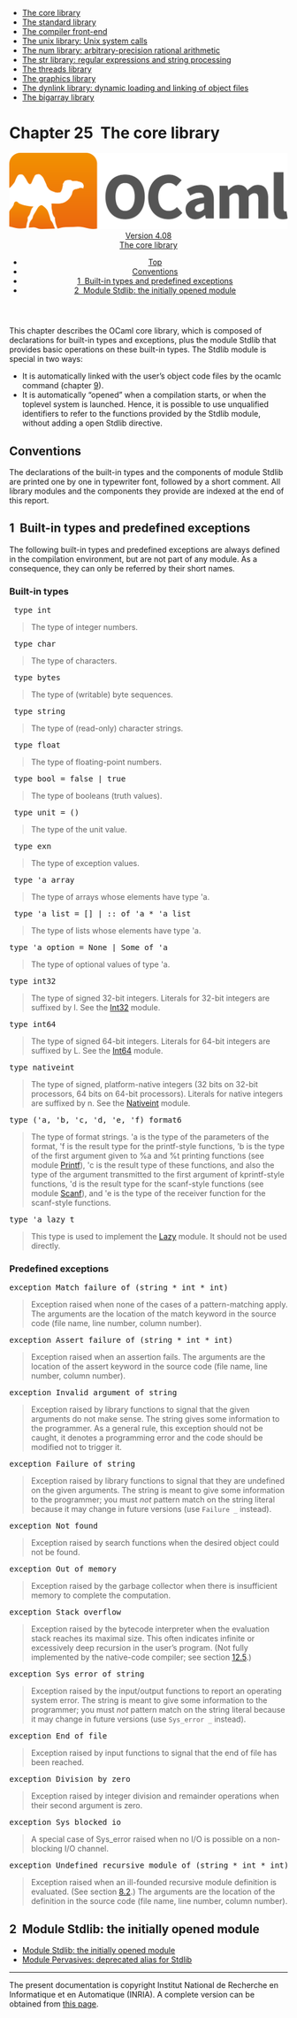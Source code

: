 <!-- ((! set title Manual !)) ((! set documentation !)) ((! set manual !)) ((! set nobreadcrumb !)) -->
<div class="manual content"><ul class="part_menu"><li class="active"><a href="core.html">The core library</a></li><li><a href="stdlib.html">The standard library</a></li><li><a href="parsing.html">The compiler front-end</a></li><li><a href="libunix.html">The unix library: Unix system calls</a></li><li><a href="libnum.html">The num library: arbitrary-precision rational arithmetic</a></li><li><a href="libstr.html">The str library: regular expressions and string processing</a></li><li><a href="libthreads.html">The threads library</a></li><li><a href="libgraph.html">The graphics library</a></li><li><a href="libdynlink.html">The dynlink library: dynamic loading and linking of object files</a></li><li><a href="libbigarray.html">The bigarray library</a></li></ul>




<h1 class="chapter" id="sec556"><span>Chapter 25</span>&nbsp;&nbsp;The core library</h1>
<header><nav class="toc brand"><a class="brand" href="https://ocaml.org/"><img src="colour-logo-gray.svg" class="svg" alt="OCaml"></a></nav><nav class="toc"><div class="toc_version"><a href="/docs" id="version-select">Version 4.08</a></div><div class="toc_title"><a href="#">The core library</a></div><ul><li class="top"><a href="#">Top</a></li>
<li><a href="core.html#sec557">Conventions</a>
</li><li><a href="core.html#sec558">1&nbsp;&nbsp;Built-in types and predefined exceptions</a>
</li><li><a href="core.html#sec561">2&nbsp;&nbsp;Module <span class="c003">Stdlib</span>: the initially opened module</a>
</li></ul></nav></header>
<p> <a id="c:corelib"></a></p><p>This chapter describes the OCaml core library, which is
composed of declarations for built-in types and exceptions, plus
the module <span class="c003">Stdlib</span> that provides basic operations on these
built-in types. The <span class="c003">Stdlib</span> module is special in two
ways:
</p><ul class="itemize"><li class="li-itemize">
It is automatically linked with the user’s object code files by
the <span class="c003">ocamlc</span> command (chapter&nbsp;<a href="comp.html#c%3Acamlc">9</a>).</li><li class="li-itemize">It is automatically “opened” when a compilation starts, or
when the toplevel system is launched. Hence, it is possible to use
unqualified identifiers to refer to the functions provided by the
<span class="c003">Stdlib</span> module, without adding a <span class="c003">open Stdlib</span> directive.
</li></ul><h2 class="section" id="sec557">Conventions</h2>
<p>The declarations of the built-in types and the components of module
<span class="c003">Stdlib</span> are printed one by one in typewriter font, followed by a
short comment. All library modules and the components they provide are
indexed at the end of this report.</p>
<h2 class="section" id="sec558">1&nbsp;&nbsp;Built-in types and predefined exceptions</h2>
<p>The following built-in types and predefined exceptions are always
defined in the
compilation environment, but are not part of any module. As a
consequence, they can only be referred by their short names.</p><h3 class="subsection" id="sec559">Built-in types</h3>
<pre> type int
</pre><p><a id="hevea_manual6"></a>
</p><blockquote class="quote">
The type of integer numbers.
</blockquote><pre> type char
</pre><p><a id="hevea_manual7"></a>
</p><blockquote class="quote">
The type of characters.
</blockquote><pre> type bytes
</pre><p><a id="hevea_manual8"></a>
</p><blockquote class="quote">
The type of (writable) byte sequences.
</blockquote><pre> type string
</pre><p><a id="hevea_manual9"></a>
</p><blockquote class="quote">
The type of (read-only) character strings.
</blockquote><pre> type float
</pre><p><a id="hevea_manual10"></a>
</p><blockquote class="quote">
The type of floating-point numbers.
</blockquote><pre> type bool = false | true
</pre><p><a id="hevea_manual11"></a>
</p><blockquote class="quote">
The type of booleans (truth values).
</blockquote><pre> type unit = ()
</pre><p><a id="hevea_manual12"></a>
</p><blockquote class="quote">
The type of the unit value.
</blockquote><pre> type exn
</pre><p><a id="hevea_manual13"></a>
</p><blockquote class="quote">
The type of exception values.
</blockquote><pre> type 'a array
</pre><p><a id="hevea_manual14"></a>
</p><blockquote class="quote">
The type of arrays whose elements have type <span class="c003">'a</span>.
</blockquote><pre> type 'a list = [] | :: of 'a * 'a list
</pre><p><a id="hevea_manual15"></a>
</p><blockquote class="quote">
The type of lists whose elements have type <span class="c003">'a</span>.
</blockquote><pre>type 'a option = None | Some of 'a
</pre><p><a id="hevea_manual16"></a>
</p><blockquote class="quote">
The type of optional values of type <span class="c003">'a</span>.
</blockquote><pre>type int32
</pre><p><a id="hevea_manual17"></a>
</p><blockquote class="quote">
The type of signed 32-bit integers.
Literals for 32-bit integers are suffixed by l.
See the <a href="../../api/4.08/Int32.html"><span class="c003">Int32</span></a> module.
</blockquote><pre>type int64
</pre><p><a id="hevea_manual18"></a>
</p><blockquote class="quote">
The type of signed 64-bit integers.
Literals for 64-bit integers are suffixed by L.
See the <a href="../../api/4.08/Int64.html"><span class="c003">Int64</span></a> module.
</blockquote><pre>type nativeint
</pre><p><a id="hevea_manual19"></a>
</p><blockquote class="quote">
The type of signed, platform-native integers (32 bits on 32-bit
processors, 64 bits on 64-bit processors).
Literals for native integers are suffixed by n.
See the <a href="../../api/4.08/Nativeint.html"><span class="c003">Nativeint</span></a> module.
</blockquote><pre>type ('a, 'b, 'c, 'd, 'e, 'f) format6
</pre><p><a id="hevea_manual20"></a>
</p><blockquote class="quote">
The type of format strings. <span class="c003">'a</span> is the type of the parameters of
the format, <span class="c003">'f</span> is the result type for the <span class="c003">printf</span>-style
functions, <span class="c003">'b</span> is the type of the first argument given to <span class="c003">%a</span> and
<span class="c003">%t</span> printing functions (see module <a href="../../api/4.08/Printf.html"><span class="c003">Printf</span></a>),
<span class="c003">'c</span> is the result type of these functions, and also the type of the
argument transmitted to the first argument of <span class="c003">kprintf</span>-style
functions, <span class="c003">'d</span> is the result type for the <span class="c003">scanf</span>-style functions
(see module <a href="../../api/4.08/Scanf.html"><span class="c003">Scanf</span></a>), and <span class="c003">'e</span> is the type of the receiver function
for the <span class="c003">scanf</span>-style functions.
</blockquote><pre>type 'a lazy_t
</pre><p><a id="hevea_manual21"></a>
</p><blockquote class="quote">
This type is used to implement the <a href="../../api/4.08/Lazy.html"><span class="c003">Lazy</span></a> module.
It should not be used directly.
</blockquote><h3 class="subsection" id="sec560">Predefined exceptions</h3>
<pre>exception Match_failure of (string * int * int)
</pre><p><a id="hevea_manual22"></a>
</p><blockquote class="quote">
Exception raised when none of the cases of a pattern-matching
apply. The arguments are the location of the <span class="c003">match</span> keyword
in the source code (file name, line number, column number).
</blockquote><pre>exception Assert_failure of (string * int * int)
</pre><p><a id="hevea_manual23"></a>
</p><blockquote class="quote">
Exception raised when an assertion fails. The arguments are
the location of the <span class="c003">assert</span> keyword in the source code
(file name, line number, column number).
</blockquote><pre>exception Invalid_argument of string
</pre><p><a id="hevea_manual24"></a>
</p><blockquote class="quote">
Exception raised by library functions to signal that the given
arguments do not make sense. The string gives some information
to the programmer. As a general rule, this exception should not
be caught, it denotes a programming error and the code should be
modified not to trigger it.
</blockquote><pre>exception Failure of string
</pre><p><a id="hevea_manual25"></a>
</p><blockquote class="quote">
Exception raised by library functions to signal that they are
undefined on the given arguments. The string is meant to give some
information to the programmer; you must <em>not</em> pattern match on
the string literal because it may change in future versions (use
<code>Failure _</code> instead).
</blockquote><pre>exception Not_found
</pre><p><a id="hevea_manual26"></a>
</p><blockquote class="quote">
Exception raised by search functions when the desired object
could not be found.
</blockquote><pre>exception Out_of_memory
</pre><p><a id="hevea_manual27"></a>
</p><blockquote class="quote">
Exception raised by the garbage collector
when there is insufficient memory to complete the computation.
</blockquote><pre>exception Stack_overflow
</pre><p><a id="hevea_manual28"></a>
</p><blockquote class="quote">
Exception raised by the bytecode interpreter when the evaluation
stack reaches its maximal size. This often indicates infinite
or excessively deep recursion in the user’s program.
(Not fully implemented by the native-code compiler;
see section&nbsp;<a href="native.html#s%3Acompat-native-bytecode">12.5</a>.)
</blockquote><pre>exception Sys_error of string
</pre><p><a id="hevea_manual29"></a>
</p><blockquote class="quote">
Exception raised by the input/output functions to report an
operating system error. The string is meant to give some
information to the programmer; you must <em>not</em> pattern match on
the string literal because it may change in future versions (use
<code>Sys_error _</code> instead).
</blockquote><pre>exception End_of_file
</pre><p><a id="hevea_manual30"></a>
</p><blockquote class="quote">
Exception raised by input functions to signal that the
end of file has been reached.
</blockquote><pre>exception Division_by_zero
</pre><p><a id="hevea_manual31"></a>
</p><blockquote class="quote">
Exception raised by integer division and remainder operations
when their second argument is zero.
</blockquote><pre>exception Sys_blocked_io
</pre><p><a id="hevea_manual32"></a>
</p><blockquote class="quote">
A special case of <span class="c003">Sys_error</span> raised when no I/O is possible
on a non-blocking I/O channel.
</blockquote><pre>exception Undefined_recursive_module of (string * int * int)
</pre><p><a id="hevea_manual33"></a>
</p><blockquote class="quote">
Exception raised when an ill-founded recursive module definition
is evaluated. (See section&nbsp;<a href="manual024.html#s-recursive-modules">8.2</a>.)
The arguments are the location of the definition in the source code
(file name, line number, column number).
</blockquote>
<h2 class="section" id="sec561">2&nbsp;&nbsp;Module <span class="c003">Stdlib</span>: the initially opened module</h2>
<ul class="ftoc2"><li class="li-links">
<a href="../../api/4.08/Stdlib.html">Module <span class="c003">Stdlib</span>: the initially opened module</a>
</li><li class="li-links"><a href="../../api/4.08/Pervasives.html">Module <span class="c003">Pervasives</span>: deprecated alias for Stdlib</a>
</li></ul>
<hr>





<div class="copyright">The present documentation is copyright Institut National de Recherche en Informatique et en Automatique (INRIA). A complete version can be obtained from <a href="http://caml.inria.fr/pub/docs/manual-ocaml/">this page</a>.</div></div>